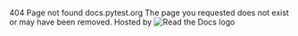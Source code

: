 404  Page not found 
docs.pytest.org
The page you requested does not exist or may have been removed. 
Hosted by  ![Read the Docs logo](https://app-assets.readthedocs.org/readthedocsext/theme/images/logo-wordmark-dark.8035ede2e46d.svg)
